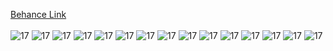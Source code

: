 
  [Behance Link](https://www.behance.net/gallery/211437705/Lets-Wander-Unlock-Egypts-Historical-Treasures)
  <br>
  <br>
  <img src= "https://mir-s3-cdn-cf.behance.net/project_modules/1400/616fef211437705.6722bdf6d97a0.png" alt="17"/>
  <img src= "https://mir-s3-cdn-cf.behance.net/project_modules/1400/383624211437705.6722bdf6d6ae0.png" alt="17"/>
  <img src= "https://mir-s3-cdn-cf.behance.net/project_modules/1400/851916211437705.6722bdf6dbae3.png" alt="17"/>
  <img src= "https://mir-s3-cdn-cf.behance.net/project_modules/1400/626beb211437705.6722bdf6d9f28.png" alt="17"/>
  <img src= "https://mir-s3-cdn-cf.behance.net/project_modules/1400/c07ebf211437705.6722bdf6da67b.png" alt="17"/>
  <img src= "https://mir-s3-cdn-cf.behance.net/project_modules/1400/6f6b81211437705.6722bdf6d7e00.png" alt="17"/>
  <img src= "https://mir-s3-cdn-cf.behance.net/project_modules/1400/cca167211437705.6722bdf6d85a6.png" alt="17"/>
  <img src= "https://mir-s3-cdn-cf.behance.net/project_modules/1400/9c8c60211437705.6722bdf6d7605.png" alt="17"/>
  <img src= "https://mir-s3-cdn-cf.behance.net/project_modules/1400/dfa73c211437705.6722bdf6d8d19.png" alt="17"/>
  <img src= "https://mir-s3-cdn-cf.behance.net/project_modules/1400/988043211437705.6725810893188.png" alt="17"/>
  <img src= "https://mir-s3-cdn-cf.behance.net/project_modules/1400/950ad5211437705.6722bdf6dc52e.png" alt="17"/>
  <img src= "https://mir-s3-cdn-cf.behance.net/project_modules/1400/f139e4211437705.6722bdf6db0cb.png" alt="17"/>
  <img src= "https://mir-s3-cdn-cf.behance.net/project_modules/1400/279904211437705.6722c2c9a376d.png" alt="17"/>
  <img src= "https://mir-s3-cdn-cf.behance.net/project_modules/1400/2a6f26211437705.6722c2c9a40d2.png" alt="17"/>
  <img src= "https://mir-s3-cdn-cf.behance.net/project_modules/1400/202876211437705.6722d0f9b2d39.png" alt="17"/>



